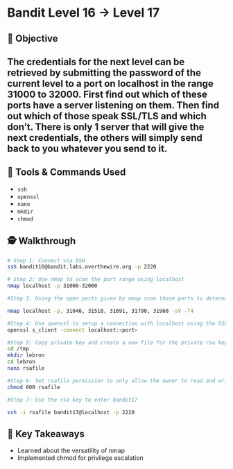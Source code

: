 # Bandit Level 16 → Level 17

## 🧠 Objective
The credentials for the next level can be retrieved by submitting the password of the current level to a port on localhost in the range 31000 to 32000. First find out which of these ports have a server listening on them. Then find out which of those speak SSL/TLS and which don’t. There is only 1 server that will give the next credentials, the others will simply send back to you whatever you send to it.
---

## 🧰 Tools & Commands Used
- `ssh`
- `openssl`
- `nano`
- `mkdir`
- `chmod`

## 🕵️ Walkthrough

```bash
# Step 1: Connect via SSH
ssh bandit16@bandit.labs.overthewire.org -p 2220

# Step 2: Use nmap to scan the port range using localhost
nmap localhost -p 31000-32000

#Step 3: Using the open ports given by nmap scan those ports to determine the service versions running on them

nmap localhost -p, 31046, 31518, 31691, 31790, 31960 -sV -T4

#Step 4: Use openssl to setup a connection with localhost using the SSL ports that are open
openssl s_client -connect localhost:<port>

#Step 5: Copy private key and create a new file for the private rsa key on the bandit16
cd /tmp
mkdir lebron
cd lebron
nano rsafile

#Step 6: Set rsafile permission to only allow the owner to read and write
chmod 600 rsafile

#Step 7: Use the rsa key to enter bandit17

ssh -i rsafile bandit17@localhost -p 2220
```
## 📌 Key Takeaways
- Learned about the versatility of nmap
- Implemented chmod for privilege escalation

